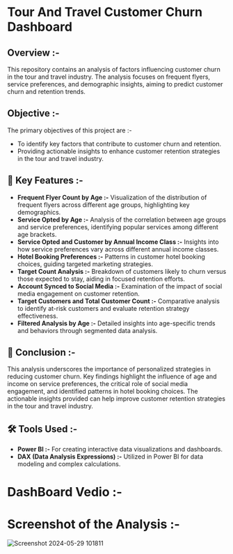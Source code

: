# Tour And Travel Customer Churn Dashboard

## **Overview :-**

This repository contains an analysis of factors influencing customer churn in the tour and travel industry. The analysis focuses on frequent flyers, service preferences, and demographic insights, aiming to predict customer churn and retention trends.

## **Objective :-**

The primary objectives of this project are :- 
- To identify key factors that contribute to customer churn and retention. 
- Providing actionable insights to enhance customer retention strategies in the tour and travel industry.


## 📌 Key Features :-

- **Frequent Flyer Count by Age :-** Visualization of the distribution of frequent flyers across different age groups, highlighting key demographics.
- **Service Opted by Age :-** Analysis of the correlation between age groups and service preferences, identifying popular services among different age brackets.
- **Service Opted and Customer by Annual Income Class :-** Insights into how service preferences vary across different annual income classes.
- **Hotel Booking Preferences :-** Patterns in customer hotel booking choices, guiding targeted marketing strategies.
- **Target Count Analysis :-** Breakdown of customers likely to churn versus those expected to stay, aiding in focused retention efforts.
- **Account Synced to Social Media :-** Examination of the impact of social media engagement on customer retention.
- **Target Customers and Total Customer Count :-** Comparative analysis to identify at-risk customers and evaluate retention strategy effectiveness.
- **Filtered Analysis by Age :-** Detailed insights into age-specific trends and behaviors through segmented data analysis.



## 📌 Conclusion :-

This analysis underscores the importance of personalized strategies in reducing customer churn. Key findings highlight the influence of age and income on service preferences, the critical role of social media engagement, and identified patterns in hotel booking choices. The actionable insights provided can help improve customer retention strategies in the tour and travel industry.

## 🛠️ Tools Used :-

- **Power BI :-** For creating interactive data visualizations and dashboards.
- **DAX (Data Analysis Expressions) :-** Utilized in Power BI for data modeling and complex calculations.

# DashBoard Vedio :-


# Screenshot of the Analysis :-
![Screenshot 2024-05-29 101811](https://github.com/MyProjects-5/Tour_and_Travel_Customer_Churn-Dashboard/assets/140932670/3f107bd8-614d-4db4-a1d5-ab2f1d4491d4)



